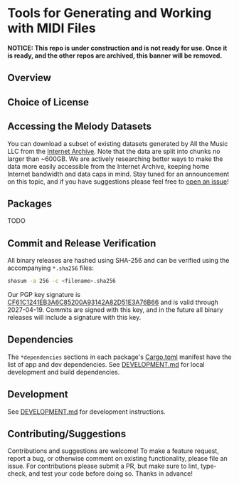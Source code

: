 # Tools for Generating and Working with MIDI Files

**NOTICE: This repo is under construction and is not ready for use. Once it is ready, and the other repos are archived, this banner will be removed.**

## Overview

## Choice of License

## Accessing the Melody Datasets

You can download a subset of existing datasets generated by All the Music LLC from the [Internet Archive](https://archive.org/download/allthemusicllc-datasets).
Note that the data are split into chunks no larger than ~600GB.
We are actively researching better ways to make the data more easily accessible from the Internet Archive, keeping home Internet bandwidth and data caps in mind.
Stay tuned for an announcement on this topic, and if you have suggestions please feel free to [open an issue](https://github.com/allthemusicllc/atm-tools/issues/new/choose)!

## Packages

TODO

## Commit and Release Verification

All binary releases are hashed using SHA-256 and can be verified using the accompanying `*.sha256` files:

```bash
shasum -a 256 -c <filename>.sha256
```

Our PGP key signature is [CF61C1241EB3A6C85200A93142A82D51E3A76B66](https://keyserver.ubuntu.com/pks/lookup?search=0x42A82D51E3A76B66&op=vindex) and is valid through 2027-04-19.
Commits are signed with this key, and in the future all binary releases will include a signature with this key.

## Dependencies

The `*dependencies` sections in each package's [Cargo.toml](https://doc.rust-lang.org/cargo/reference/manifest.html) manifest have the list of app and dev dependencies.
See [DEVELOPMENT.md](DEVELOPMENT.md) for local development and build dependencies.

## Development

See [DEVELOPMENT.md](DEVELOPMENT.md) for development instructions.

## Contributing/Suggestions

Contributions and suggestions are welcome! To make a feature request, report a bug, or otherwise comment on existing
functionality, please file an issue. For contributions please submit a PR, but make sure to lint, type-check, and test
your code before doing so. Thanks in advance!
